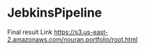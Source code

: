 # JebkinsPipeline



Final result Link
https://s3.us-east-2.amazonaws.com/nouran.portfolio/root.html
